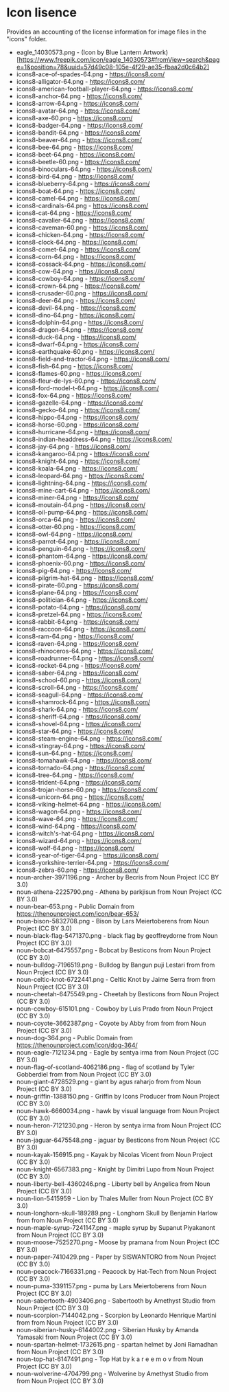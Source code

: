 # Icon lisence
Provides an accounting of the license information for image files in the "icons" folder.
* eagle_14030573.png - (Icon by Blue Lantern Artwork)[https://www.freepik.com/icon/eagle_14030573#fromView=search&page=1&position=78&uuid=57d49c08-105e-4f29-ae35-fbaa2d0c64b2]
* icons8-ace-of-spades-64.png - https://icons8.com/
* icons8-alligator-64.png - https://icons8.com/
* icons8-american-football-player-64.png - https://icons8.com/
* icons8-anchor-64.png - https://icons8.com/
* icons8-arrow-64.png - https://icons8.com/
* icons8-avatar-64.png - https://icons8.com/
* icons8-axe-60.png - https://icons8.com/
* icons8-badger-64.png - https://icons8.com/
* icons8-bandit-64.png - https://icons8.com/
* icons8-beaver-64.png - https://icons8.com/
* icons8-bee-64.png - https://icons8.com/
* icons8-beet-64.png - https://icons8.com/
* icons8-beetle-60.png - https://icons8.com/
* icons8-binoculars-64.png - https://icons8.com/
* icons8-bird-64.png - https://icons8.com/
* icons8-blueberry-64.png - https://icons8.com/
* icons8-boat-64.png - https://icons8.com/
* icons8-camel-64.png - https://icons8.com/
* icons8-cardinals-64.png - https://icons8.com/
* icons8-cat-64.png - https://icons8.com/
* icons8-cavalier-64.png - https://icons8.com/
* icons8-caveman-60.png - https://icons8.com/
* icons8-chicken-64.png - https://icons8.com/
* icons8-clock-64.png - https://icons8.com/
* icons8-comet-64.png - https://icons8.com/
* icons8-corn-64.png - https://icons8.com/
* icons8-cossack-64.png - https://icons8.com/
* icons8-cow-64.png - https://icons8.com/
* icons8-cowboy-64.png - https://icons8.com/
* icons8-crown-64.png - https://icons8.com/
* icons8-crusader-60.png - https://icons8.com/
* icons8-deer-64.png - https://icons8.com/
* icons8-devil-64.png - https://icons8.com/
* icons8-dino-64.png - https://icons8.com/
* icons8-dolphin-64.png - https://icons8.com/
* icons8-dragon-64.png - https://icons8.com/
* icons8-duck-64.png - https://icons8.com/
* icons8-dwarf-64.png - https://icons8.com/
* icons8-earthquake-60.png - https://icons8.com/
* icons8-field-and-tractor-64.png - https://icons8.com/
* icons8-fish-64.png - https://icons8.com/
* icons8-flames-60.png - https://icons8.com/
* icons8-fleur-de-lys-60.png - https://icons8.com/
* icons8-ford-model-t-64.png - https://icons8.com/
* icons8-fox-64.png - https://icons8.com/
* icons8-gazelle-64.png - https://icons8.com/
* icons8-gecko-64.png - https://icons8.com/
* icons8-hippo-64.png - https://icons8.com/
* icons8-horse-60.png - https://icons8.com/
* icons8-hurricane-64.png - https://icons8.com/
* icons8-indian-headdress-64.png - https://icons8.com/
* icons8-jay-64.png - https://icons8.com/
* icons8-kangaroo-64.png - https://icons8.com/
* icons8-knight-64.png - https://icons8.com/
* icons8-koala-64.png - https://icons8.com/
* icons8-leopard-64.png - https://icons8.com/
* icons8-lightning-64.png - https://icons8.com/
* icons8-mine-cart-64.png - https://icons8.com/
* icons8-miner-64.png - https://icons8.com/
* icons8-moutain-64.png - https://icons8.com/
* icons8-oil-pump-64.png - https://icons8.com/
* icons8-orca-64.png - https://icons8.com/
* icons8-otter-60.png - https://icons8.com/
* icons8-owl-64.png - https://icons8.com/
* icons8-parrot-64.png - https://icons8.com/
* icons8-penguin-64.png - https://icons8.com/
* icons8-phantom-64.png - https://icons8.com/
* icons8-phoenix-60.png - https://icons8.com/
* icons8-pig-64.png - https://icons8.com/
* icons8-pilgrim-hat-64.png - https://icons8.com/
* icons8-pirate-60.png - https://icons8.com/
* icons8-plane-64.png - https://icons8.com/
* icons8-politician-64.png - https://icons8.com/
* icons8-potato-64.png - https://icons8.com/
* icons8-pretzel-64.png - https://icons8.com/
* icons8-rabbit-64.png - https://icons8.com/
* icons8-raccoon-64.png - https://icons8.com/
* icons8-ram-64.png - https://icons8.com/
* icons8-raven-64.png - https://icons8.com/
* icons8-rhinoceros-64.png - https://icons8.com/
* icons8-roadrunner-64.png - https://icons8.com/
* icons8-rocket-64.png - https://icons8.com/
* icons8-saber-64.png - https://icons8.com/
* icons8-school-60.png - https://icons8.com/
* icons8-scroll-64.png - https://icons8.com/
* icons8-seagull-64.png - https://icons8.com/
* icons8-shamrock-64.png - https://icons8.com/
* icons8-shark-64.png - https://icons8.com/
* icons8-sheriff-64.png - https://icons8.com/
* icons8-shovel-64.png - https://icons8.com/
* icons8-star-64.png - https://icons8.com/
* icons8-steam-engine-64.png - https://icons8.com/
* icons8-stingray-64.png - https://icons8.com/
* icons8-sun-64.png - https://icons8.com/
* icons8-tomahawk-64.png - https://icons8.com/
* icons8-tornado-64.png - https://icons8.com/
* icons8-tree-64.png - https://icons8.com/
* icons8-trident-64.png - https://icons8.com/
* icons8-trojan-horse-60.png - https://icons8.com/
* icons8-unicorn-64.png - https://icons8.com/
* icons8-viking-helmet-64.png - https://icons8.com/
* icons8-wagon-64.png - https://icons8.com/
* icons8-wave-64.png - https://icons8.com/
* icons8-wind-64.png - https://icons8.com/
* icons8-witch's-hat-64.png - https://icons8.com/
* icons8-wizard-64.png - https://icons8.com/
* icons8-wolf-64.png - https://icons8.com/
* icons8-year-of-tiger-64.png - https://icons8.com/
* icons8-yorkshire-terrier-64.png - https://icons8.com/
* icons8-zebra-60.png - https://icons8.com/
* noun-archer-3971196.png - Archer by Becris from Noun Project (CC BY 3.0)
* noun-athena-2225790.png - Athena by parkjisun from Noun Project (CC BY 3.0)
* noun-bear-653.png - Public Domain from https://thenounproject.com/icon/bear-653/
* noun-bison-5832708.png - Bison by Lars Meiertoberens from Noun Project (CC BY 3.0)
* noun-black-flag-5471370.png - black flag by geoffreydorne from Noun Project (CC BY 3.0)
* noun-bobcat-6475557.png - Bobcat by Besticons from Noun Project (CC BY 3.0)
* noun-bulldog-7196519.png - Bulldog by Bangun puji Lestari from from Noun Project (CC BY 3.0)
* noun-celtic-knot-6722441.png - Celtic Knot by Jaime Serra from from Noun Project (CC BY 3.0)
* noun-cheetah-6475549.png - Cheetah by Besticons from Noun Project (CC BY 3.0)
* noun-cowboy-615101.png - Cowboy by Luis Prado from Noun Project (CC BY 3.0)
* noun-coyote-3662387.png - Coyote by Abby from from from Noun Project (CC BY 3.0)
* noun-dog-364.png - Public Domain from https://thenounproject.com/icon/dog-364/
* noun-eagle-7121234.png - Eagle by sentya irma from Noun Project (CC BY 3.0)
* noun-flag-of-scotland-4062186.png - flag of scotland by Tyler Gobberdiel from from Noun Project (CC BY 3.0)
* noun-giant-4728529.png - giant by agus raharjo from from Noun Project (CC BY 3.0)
* noun-griffin-1388150.png - Griffin by Icons Producer from Noun Project (CC BY 3.0)
* noun-hawk-6660034.png - hawk by visual language from Noun Project (CC BY 3.0)
* noun-heron-7121230.png - Heron by sentya irma from Noun Project (CC BY 3.0)
* noun-jaguar-6475548.png - jaguar by Besticons from Noun Project (CC BY 3.0)
* noun-kayak-156915.png - Kayak by Nicolas Vicent from Noun Project (CC BY 3.0)
* noun-knight-6567383.png - Knight by Dimitri Lupo from Noun Project (CC BY 3.0)
* noun-liberty-bell-4360246.png - Liberty bell by Angelica from Noun Project (CC BY 3.0)
* noun-lion-5415959 - Lion by Thales Muller from Noun Project (CC BY 3.0)
* noun-longhorn-skull-189289.png - Longhorn Skull by Benjamin Harlow from from Noun Project (CC BY 3.0)
* noun-maple-syrup-7241147.png - maple syrup by Supanut Piyakanont from Noun Project (CC BY 3.0)
* noun-moose-7525270.png - Moose by pramana from Noun Project (CC BY 3.0)
* noun-paper-7410429.png - Paper by SISWANTORO from Noun Project (CC BY 3.0)
* noun-peacock-7166331.png - Peacock by Hat-Tech from Noun Project (CC BY 3.0)
* noun-puma-3391157.png - puma by Lars Meiertoberens from Noun Project (CC BY 3.0)
* noun-sabertooth-4903406.png - Sabertooth by Amethyst Studio from Noun Project (CC BY 3.0)
* noun-scorpion-7144042.png - Scorpion by Leonardo Henrique Martini from from Noun Project (CC BY 3.0)
* noun-siberian-husky-6144002.png - Siberian Husky by Amanda Yamasaki from Noun Project (CC BY 3.0)
* noun-spartan-helmet-1732615.png - spartan helmet by Joni Ramadhan from Noun Project (CC BY 3.0)
* noun-top-hat-6147491.png - Top Hat by k a r e e m o v from Noun Project (CC BY 3.0)
* noun-wolverine-4704799.png - Wolverine by Amethyst Studio from from Noun Project (CC BY 3.0)